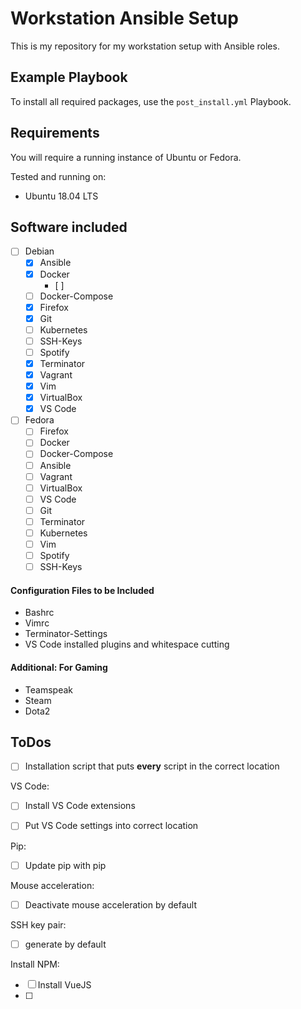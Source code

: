 # Workstation Ansible Setup
This is my repository for my workstation setup with Ansible roles.


## Example Playbook
To install all required packages, use the `post_install.yml` Playbook.


## Requirements
You will require a running instance of Ubuntu or Fedora.

Tested and running on:
- Ubuntu 18.04 LTS


## Software included
- [ ] Debian
    - [X] Ansible
    - [X] Docker
        - [ ]
    - [ ] Docker-Compose
    - [X] Firefox
    - [X] Git
    - [ ] Kubernetes
    - [ ] SSH-Keys
    - [ ] Spotify
    - [X] Terminator
    - [X] Vagrant
    - [X] Vim
    - [X] VirtualBox
    - [X] VS Code

- [ ] Fedora
    - [ ] Firefox
    - [ ] Docker
    - [ ] Docker-Compose
    - [ ] Ansible
    - [ ] Vagrant
    - [ ] VirtualBox
    - [ ] VS Code
    - [ ] Git
    - [ ] Terminator
    - [ ] Kubernetes
    - [ ] Vim
    - [ ] Spotify
    - [ ] SSH-Keys

#### Configuration Files to be Included
- Bashrc
- Vimrc
- Terminator-Settings
- VS Code installed plugins and whitespace cutting


#### Additional: For Gaming
- Teamspeak
- Steam
- Dota2

## ToDos
- [ ] Installation script that puts **every** script in the correct location

VS Code:
- [ ] Install VS Code extensions
- [ ] Put VS Code settings into correct location


Pip:
- [ ] Update pip with pip

Mouse acceleration:
- [ ] Deactivate mouse acceleration by default

SSH key pair:
- [ ] generate by default

Install NPM:
- [ ] Install VueJS
- [ ] 
